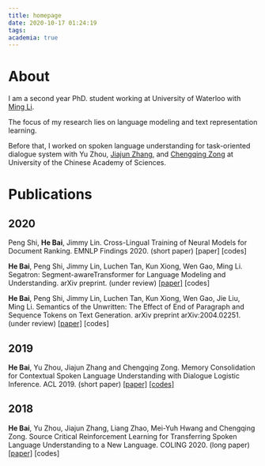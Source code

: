```yaml
---
title: homepage
date: 2020-10-17 01:24:19
tags:
academia: true
---
```

# About

I am a second year PhD. student working at University of Waterloo with [Ming Li](https://scholar.google.ca/citations?user=oGgPXFEAAAAJ&hl=en). 

The focus of my research lies on language modeling and text representation learning. 

Before that, I worked on spoken language understanding for task-oriented dialogue system with Yu Zhou, [Jiajun Zhang](http://www.nlpr.ia.ac.cn/cip/jjzhang.htm), and [Chengqing Zong](http://www.nlpr.ia.ac.cn/cip/english/zong.htm) at University of the Chinese Academy of Sciences.

# Publications

## 2020

Peng Shi, **He Bai**, Jimmy Lin. Cross-Lingual Training of Neural Models for Document Ranking. EMNLP Findings 2020. (short paper) [paper] [codes]

**He Bai**, Peng Shi, Jimmy Lin, Luchen Tan, Kun Xiong, Wen Gao, Ming Li. Segatron: Segment-awareTransformer for Language Modeling and Understanding. arXiv preprint. (under review) [[paper]](https://openreview.net/pdf?id=WFfUEP9EGLy) [codes]

**He Bai**, Peng Shi, Jimmy Lin, Luchen Tan, Kun Xiong, Wen Gao, Jie Liu, Ming Li. Semantics of the Unwritten: The Effect of End of Paragraph and Sequence Tokens on Text Generation. arXiv preprint arXiv:2004.02251. (under review) [[paper]](https://arxiv.org/pdf/2004.02251.pdf) [codes]

## 2019

**He Bai**, Yu Zhou, Jiajun Zhang and Chengqing Zong. Memory Consolidation for Contextual Spoken Language Understanding with Dialogue Logistic Inference. ACL 2019. (short paper) [[paper]](https://arxiv.org/pdf/1906.01788.pdf) [[codes]](https://github.com/richardbaihe/conslu)

## 2018

**He Bai**, Yu Zhou, Jiajun Zhang, Liang Zhao, Mei-Yuh Hwang and Chengqing Zong. Source Critical Reinforcement Learning for Transferring Spoken Language Understanding to a New Language. COLING 2020. (long paper) [[paper]](https://arxiv.org/pdf/1808.06167.pdf) [codes] 





